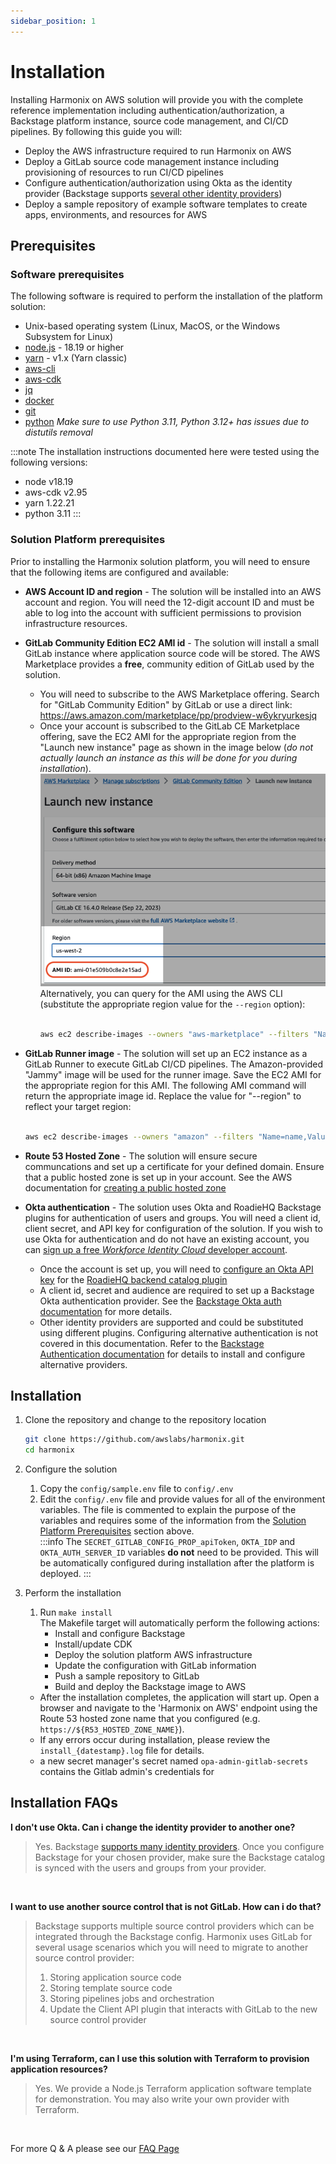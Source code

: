 ```yaml
---
sidebar_position: 1
---
```


# Installation

Installing Harmonix on AWS solution will provide you with the complete reference implementation including authentication/authorization, a Backstage platform instance, source code management, and CI/CD pipelines. By following this guide you will:

- Deploy the AWS infrastructure required to run Harmonix on AWS
- Deploy a GitLab source code management instance including provisioning of resources to run CI/CD pipelines
- Configure authentication/authorization using Okta as the identity provider (Backstage supports [several other identity providers](https://backstage.io/docs/auth/))
- Deploy a sample repository of example software templates to create apps, environments, and resources for AWS

## Prerequisites

### Software prerequisites


The following software is required to perform the installation of the platform solution:
- Unix-based operating system (Linux, MacOS, or the Windows Subsystem for Linux)
- [node.js](https://nodejs.org/en/) - 18.19 or higher
- [yarn](https://classic.yarnpkg.com/en/docs/install) - v1.x (Yarn classic)
- [aws-cli](https://docs.aws.amazon.com/cli/latest/userguide/getting-started-install.html)
- [aws-cdk](https://docs.aws.amazon.com/cdk/v2/guide/getting_started.html#getting_started_install)
- [jq](https://stedolan.github.io/jq/)
- [docker](https://www.docker.com/)
- [git](https://git-scm.com/book/en/v2/Getting-Started-Installing-Git)
- [python](https://www.python.org/downloads/)
*Make sure to use Python 3.11, Python 3.12+ has issues due to distutils removal*

:::note
The installation instructions documented here were tested using the following versions:
- node v18.19
- aws-cdk v2.95
- yarn 1.22.21
- python 3.11
:::

### Solution Platform prerequisites

Prior to installing the Harmonix solution platform, you will need to ensure that the following items are configured and available:

* **AWS Account ID and region** - The solution will be installed into an AWS account and region.  You will need the 12-digit account ID and must be able to log into the account with sufficient permissions to provision infrastructure resources.

* **GitLab Community Edition EC2 AMI id** - The solution will install a small GitLab instance where application source code will be stored.  The AWS Marketplace provides a **free**, community edition of GitLab used by the solution.  
  * You will need to subscribe to the AWS Marketplace offering.  Search for "GitLab Community Edition" by GitLab or use a direct link: https://aws.amazon.com/marketplace/pp/prodview-w6ykryurkesjq
  * Once your account is subscribed to the GitLab CE Marketplace offering, save the EC2 AMI for the appropriate region from the "Launch new instance" page as shown in the image below (_do not actually launch an instance as this will be done for you during installation_).  
  ![Marketplace GitLab EC2 AMI](/img/gitlab_marketplace.png)  <!-- <img src={require('/img/gitlab_marketplace.png').default} alt="Marketplace Gitlab EC2 AMI" width="60%" height="60%" /> -->  
  Alternatively, you can query for the AMI using the AWS CLI (substitute the appropriate region value for the `--region` option):
      ```sh

      aws ec2 describe-images --owners "aws-marketplace" --filters "Name=name,Values=*GitLab CE 16.8.1*" --query 'Images[].[ImageId]' --region <AWS_REGION> --output text
      ```

* **GitLab Runner image** - The solution will set up an EC2 instance as a GitLab Runner to execute GitLab CI/CD pipelines.  The Amazon-provided "Jammy" image will be used for the runner image.  Save the EC2 AMI for the appropriate region for this AMI.  The following AMI command will return the appropriate image id.  Replace the value for "--region" to reflect your target region:
   ```sh

   aws ec2 describe-images --owners "amazon" --filters "Name=name,Values=*ubuntu-jammy-22.04-amd64-server-20230208*" --query 'Images[].[ImageId]' --region <AWS_REGION> --output text
   ```

* **Route 53 Hosted Zone** - The solution will ensure secure communcations and set up a certificate for your defined domain.  Ensure that a public hosted zone is set up in your account.  See the AWS documentation for [creating a public hosted zone](https://docs.aws.amazon.com/Route53/latest/DeveloperGuide/CreatingHostedZone.html)

* **Okta authentication** - The solution uses Okta and RoadieHQ Backstage plugins for authentication of users and groups.  You will need a client id, client secret, and API key for configuration of the solution.  If you wish to use Okta for authentication and do not have an existing account, you can [sign up a free *Workforce Identity Cloud* developer account](https://developer.okta.com/signup/).  
  * Once the account is set up, you will need to [configure an Okta API key](https://developer.okta.com/docs/guides/create-an-api-token/main/) for the [RoadieHQ backend catalog plugin](https://www.npmjs.com/package/@roadiehq/catalog-backend-module-okta)
  * A client id, secret and audience  are required to set up a Backstage Okta authentication provider.  See the [Backstage Okta auth documentation](https://backstage.io/docs/auth/okta/provider) for more details.  
  * Other identity providers are supported and could be substituted using different plugins.  Configuring alternative authentication is not covered in this documentation.  Refer to the [Backstage Authentication documentation](https://backstage.io/docs/auth/) for details to install and configure alternative providers.

## Installation

1. Clone the repository and change to the repository location
   ```sh
   git clone https://github.com/awslabs/harmonix.git
   cd harmonix
   ```

2. Configure the solution
   1. Copy the `config/sample.env` file to `config/.env`
   2. Edit the `config/.env` file and provide values for all of the environment variables.  The file is commented to explain the purpose of the variables and requires some of the information from the [Solution Platform Prerequisites](#solution-platform-prerequisites) section above.  
   :::info
   The `SECRET_GITLAB_CONFIG_PROP_apiToken`, `OKTA_IDP` and `OKTA_AUTH_SERVER_ID` variables **do not** need to be provided.  This will be automatically configured during installation after the platform is deployed.
   :::

3. Perform the installation
   1. Run `make install`  
   The Makefile target will automatically perform the following actions:
      * Install and configure Backstage
      * Install/update CDK
      * Deploy the solution platform AWS infrastructure
      * Update the configuration with GitLab information
      * Push a sample repository to GitLab
      * Build and deploy the Backstage image to AWS

   - After the installation completes, the application will start up.  Open a browser and navigate to the 'Harmonix on AWS' endpoint using the Route 53 hosted zone name that you configured (e.g. `https://${R53_HOSTED_ZONE_NAME}`). 
   - If any errors occur during installation, please review the `install_{datestamp}.log` file for details.
   - a new secret manager's secret named `opa-admin-gitlab-secrets` contains the Gitlab admin's credentials for

  
   

## Installation FAQs

**I don't use Okta. Can i change the identity provider to another one?**  
> Yes.  Backstage [supports many identity providers](https://backstage.io/docs/auth/).  Once you configure Backstage for your chosen provider, make sure the Backstage catalog is synced with the users and groups from your provider.
<br/>

**I want to use another source control that is not GitLab. How can i do that?**  
> Backstage supports multiple source control providers which can be integrated through the Backstage config. Harmonix uses GitLab for several usage scenarios which you will need to migrate to another source control provider:
> 
> 1. Storing application source code
> 2. Storing template source code
> 3. Storing pipelines jobs and orchestration
> 4. Update the Client API plugin that interacts with GitLab to the new source control provider
<br/>

**I'm using Terraform, can I use this solution with Terraform to provision application resources?**  
> Yes. We provide a Node.js Terraform application software template for demonstration.  You may also write your own provider with Terraform.
<br/>

For more Q & A please see our [FAQ Page](../faq.md)
